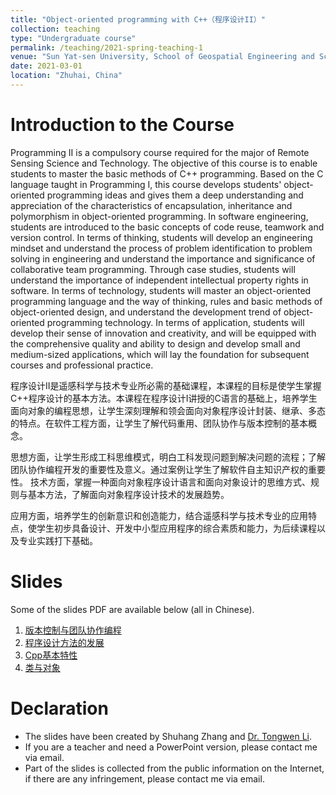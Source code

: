```yaml
---
title: "Object-oriented programming with C++（程序设计II）"
collection: teaching
type: "Undergraduate course"
permalink: /teaching/2021-spring-teaching-1
venue: "Sun Yat-sen University, School of Geospatial Engineering and Science"
date: 2021-03-01
location: "Zhuhai, China"
---
```

# Introduction to the Course
Programming II is a compulsory course required for the major of Remote Sensing Science and Technology. The objective of this course is to enable students to master the basic methods of C++ programming. Based on the C language taught in Programming I, this course develops students' object-oriented programming ideas and gives them a deep understanding and appreciation of the characteristics of encapsulation, inheritance and polymorphism in object-oriented programming. In software engineering, students are introduced to the basic concepts of code reuse, teamwork and version control. In terms of thinking, students will develop an engineering mindset and understand the process of problem identification to problem solving in engineering and understand the importance and significance of collaborative team programming. Through case studies, students will understand the importance of independent intellectual property rights in software. In terms of technology, students will master an object-oriented programming language and the way of thinking, rules and basic methods of object-oriented design, and understand the development trend of object-oriented programming technology. In terms of application, students will develop their sense of innovation and creativity, and will be equipped with the comprehensive quality and ability to design and develop small and medium-sized applications, which will lay the foundation for subsequent courses and professional practice.

程序设计II是遥感科学与技术专业所必需的基础课程，本课程的目标是使学生掌握C++程序设计的基本方法。本课程在程序设计I讲授的C语言的基础上，培养学生面向对象的编程思想，让学生深刻理解和领会面向对象程序设计封装、继承、多态的特点。在软件工程方面，让学生了解代码重用、团队协作与版本控制的基本概念。

思想方面，让学生形成工科思维模式，明白工科发现问题到解决问题的流程；了解团队协作编程开发的重要性及意义。通过案例让学生了解软件自主知识产权的重要性。
技术方面，掌握一种面向对象程序设计语言和面向对象设计的思维方式、规则与基本方法，了解面向对象程序设计技术的发展趋势。

应用方面，培养学生的创新意识和创造能力，结合遥感科学与技术专业的应用特点，使学生初步具备设计、开发中小型应用程序的综合素质和能力，为后续课程以及专业实践打下基础。

# Slides
Some of the slides PDF are available below (all in Chinese).
1. [版本控制与团队协作编程](../files/ProgrammingII/程序设计II_2_版本控制与团队协作编程.pdf)
2. [程序设计方法的发展](../files/ProgrammingII/程序设计II_2_程序设计方法的发展.pdf)
3. [Cpp基本特性](../files/ProgrammingII/程序设计II_3_Cpp基本特性.pdf)
4. [类与对象](../files/ProgrammingII/程序设计II_4_类与对象.pdf)

# Declaration
- The slides have been created by Shuhang Zhang and [Dr. Tongwen Li](https://tongwenli.github.io/).
- If you are a teacher and need a PowerPoint version, please contact me via email. 
- Part of the slides is collected from the public information on the Internet, if there are any infringement, please contact me via email. 